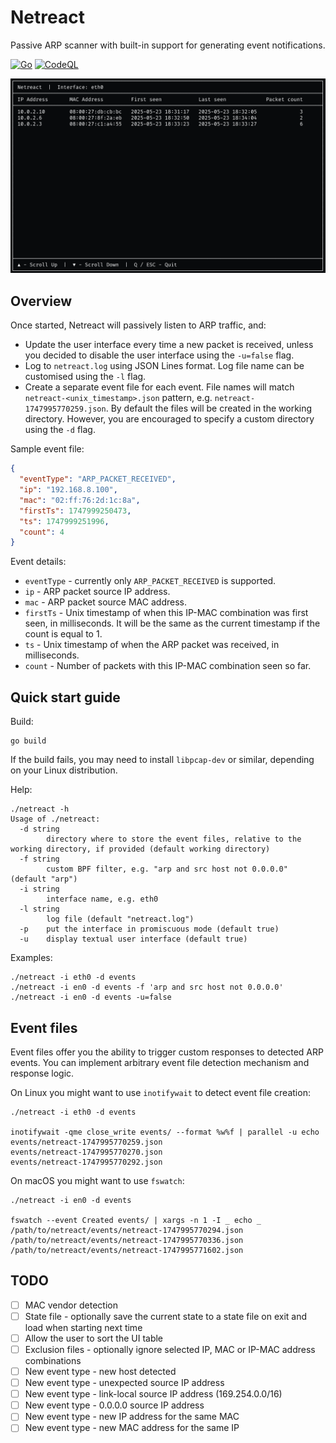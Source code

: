 # Netreact

Passive ARP scanner with built-in support for generating event notifications.

[![Go](https://github.com/ipastusi/netreact/actions/workflows/ci.yml/badge.svg?branch=master)](https://github.com/ipastusi/netreact/actions/workflows/ci.yml)
[![CodeQL](https://github.com/ipastusi/netreact/actions/workflows/codeql-analysis.yml/badge.svg)](https://github.com/ipastusi/netreact/actions/workflows/codeql-analysis.yml)

![image](images/netreact-ui.png)

## Overview

Once started, Netreact will passively listen to ARP traffic, and:

- Update the user interface every time a new packet is received, unless you decided to disable the user interface using the `-u=false` flag.
- Log to `netreact.log` using JSON Lines format. Log file name can be customised using the `-l` flag.
- Create a separate event file for each event. File names will match `netreact-<unix_timestamp>.json` pattern, e.g.
  `netreact-1747995770259.json`. By default the files will be created in the working directory. However, you are encouraged to specify a
  custom directory using the `-d` flag.

Sample event file:

```json
{
  "eventType": "ARP_PACKET_RECEIVED",
  "ip": "192.168.8.100",
  "mac": "02:ff:76:2d:1c:8a",
  "firstTs": 1747999250473,
  "ts": 1747999251996,
  "count": 4
}
```

Event details:

- `eventType` - currently only `ARP_PACKET_RECEIVED` is supported.
- `ip` - ARP packet source IP address.
- `mac` - ARP packet source MAC address.
- `firstTs` - Unix timestamp of when this IP-MAC combination was first seen, in milliseconds. It will be the same as the current timestamp
  if the count is equal to 1.
- `ts` - Unix timestamp of when the ARP packet was received, in milliseconds.
- `count` - Number of packets with this IP-MAC combination seen so far.

## Quick start guide

Build:

```
go build
```

If the build fails, you may need to install `libpcap-dev` or similar, depending on your Linux distribution.

Help:

```
./netreact -h
Usage of ./netreact:
  -d string
    	directory where to store the event files, relative to the working directory, if provided (default working directory)
  -f string
    	custom BPF filter, e.g. "arp and src host not 0.0.0.0" (default "arp")
  -i string
    	interface name, e.g. eth0
  -l string
    	log file (default "netreact.log")
  -p	put the interface in promiscuous mode (default true)
  -u	display textual user interface (default true)
```

Examples:

```
./netreact -i eth0 -d events
./netreact -i en0 -d events -f 'arp and src host not 0.0.0.0'
./netreact -i en0 -d events -u=false
```

## Event files

Event files offer you the ability to trigger custom responses to detected ARP events. You can implement arbitrary event file detection
mechanism and response logic.

On Linux you might want to use `inotifywait` to detect event file creation:

```
./netreact -i eth0 -d events

inotifywait -qme close_write events/ --format %w%f | parallel -u echo
events/netreact-1747995770259.json
events/netreact-1747995770270.json
events/netreact-1747995770292.json
```

On macOS you might want to use `fswatch`:

```
./netreact -i en0 -d events

fswatch --event Created events/ | xargs -n 1 -I _ echo _
/path/to/netreact/events/netreact-1747995770294.json
/path/to/netreact/events/netreact-1747995770336.json
/path/to/netreact/events/netreact-1747995771602.json
```

## TODO

- [ ] MAC vendor detection
- [ ] State file - optionally save the current state to a state file on exit and load when starting next time
- [ ] Allow the user to sort the UI table
- [ ] Exclusion files - optionally ignore selected IP, MAC or IP-MAC address combinations
- [ ] New event type - new host detected
- [ ] New event type - unexpected source IP address
- [ ] New event type - link-local source IP address (169.254.0.0/16)
- [ ] New event type - 0.0.0.0 source IP address
- [ ] New event type - new IP address for the same MAC
- [ ] New event type - new MAC address for the same IP
